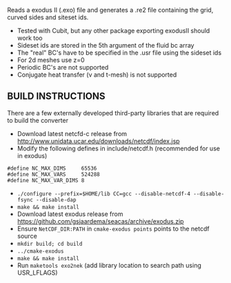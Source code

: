 Reads a exodus II (.exo) file and generates a .re2 file containing the grid,
curved sides and siteset ids. 

   - Tested with Cubit, but any other package exporting exodusII should work too
   - Sideset ids are stored in the 5th argument of the fluid bc array
   - The "real" BC's have to be specified in the .usr file using the sideset ids 
   - For 2d meshes use z=0
   - Periodic BC's are not supported
   - Conjugate heat transfer (v and t-mesh) is not supported

## BUILD INSTRUCTIONS
There are a few externally developed third-party libraries that are required to build the converter

- Download latest netcfd-c release from http://www.unidata.ucar.edu/downloads/netcdf/index.jsp
- Modify the following defines in include/netcdf.h (recommended for use in exodus)
```
#define NC_MAX_DIMS     65536 
#define NC_MAX_VARS     524288
#define NC_MAX_VAR_DIMS 8
```
- ```./configure --prefix=$HOME/lib CC=gcc --disable-netcdf-4 --disable-fsync --disable-dap```
- ```make && make install ```
- Download latest exodus release from https://github.com/gsjaardema/seacas/archive/exodus.zip
- Ensure ```NetCDF_DIR:PATH``` in ```cmake-exodus points``` points to the netcdf source
- ```mkdir build; cd build ```
- ```../cmake-exodus ``` 
- ```make && make install``` 
- Run ```maketools exo2nek``` (add library location to search path using USR_LFLAGS)

